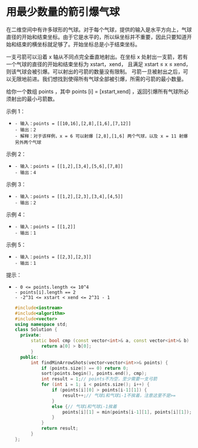 #  用最少数量的箭引爆气球

在二维空间中有许多球形的气球。对于每个气球，提供的输入是水平方向上，气球直径的开始和结束坐标。由于它是水平的，所以纵坐标并不重要，因此只要知道开始和结束的横坐标就足够了。开始坐标总是小于结束坐标。

一支弓箭可以沿着 x 轴从不同点完全垂直地射出。在坐标 x 处射出一支箭，若有一个气球的直径的开始和结束坐标为 xstart，xend， 且满足  xstart ≤ x ≤ xend，则该气球会被引爆。可以射出的弓箭的数量没有限制。 弓箭一旦被射出之后，可以无限地前进。我们想找到使得所有气球全部被引爆，所需的弓箭的最小数量。

给你一个数组 points ，其中 points [i] = [xstart,xend] ，返回引爆所有气球所必须射出的最小弓箭数。

示例 1：

- ```
  - 输入：points = [[10,16],[2,8],[1,6],[7,12]]
  - 输出：2
  - 解释：对于该样例，x = 6 可以射爆 [2,8],[1,6] 两个气球，以及 x = 11 射爆另外两个气球
  ```

  

示例 2：

- ```
  - 输入：points = [[1,2],[3,4],[5,6],[7,8]]
  - 输出：4
  ```

  

示例 3：

- ```
  - 输入：points = [[1,2],[2,3],[3,4],[4,5]]
  - 输出：2
  ```

  

示例 4：

- ```
  - 输入：points = [[1,2]]
  - 输出：1
  ```

  

示例 5：

- ```
  - 输入：points = [[2,3],[2,3]]
  - 输出：1
  ```

  

提示：

- ```
  - 0 <= points.length <= 10^4
  - points[i].length == 2
  - -2^31 <= xstart < xend <= 2^31 - 1
  ```

  ```c++
  #include<iostream>
  #include<algorithm>
  #include<vector>
  using namespace std;
  class Solution {
  	private:
  		static bool cmp (const vector<int>& a, const vector<int>& b) {
  			return a[0] > b[0];
  		}
  	public:
  		int findMinArrowShots(vector<vector<int>>& points) {
  			if (points.size() == 0) return 0;
  			sort(points.begin(), points.end(), cmp);
  			int result = 1;// points不为空，至少需要一支弓箭
  			for (int i = 1; i < points.size(); i++) {
  				if (points[i][0] > points[i-1][1]) {
  					result++;// 气球i和气球i-1不挨着，注意这里不是>=
  				}
  				else {// 气球i和气球i-1挨着
  					points[i][1] = min(points[i-1][1], points[i][1]);//更新重叠气球的最小右边界
  				}
  			}
  			return result;
  		}
  }; 
  ```

  